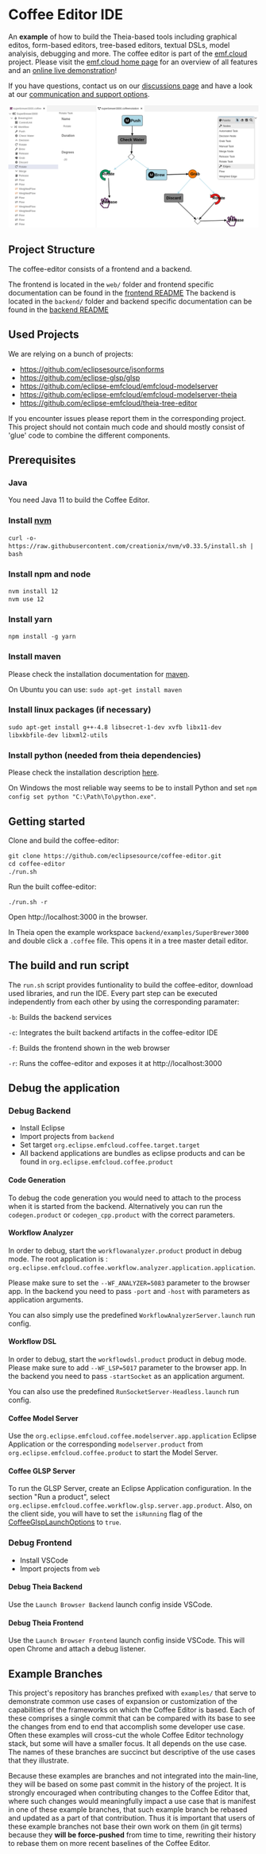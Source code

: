 # Coffee Editor IDE

An **example** of how to build the Theia-based tools including graphical editos, form-based editors, tree-based editors, textual DSLs, model analyisis, debugging and more. The coffee editor is part of the [emf.cloud](https://www.eclipse.org/emfcloud/) project.
Please visit the [emf.cloud home page](https://www.eclipse.org/emfcloud/#coffeeeditoroverview) for an overview of all features and an [online live demonstration](https://eclipsesource.com/coffee-editor)!

If you have questions, contact us on our [discussions page](https://github.com/eclipse-emfcloud/emfcloud/discussions)
and have a look at our [communication and support options](https://www.eclipse.org/emfcloud/contact/).

![Alt text](workflow.png?raw=true)

## Project Structure

The coffee-editor consists of a frontend and a backend.

The frontend is located in the `web/` folder and frontend specific documentation can be found in the [frontend README](web/README.md)
The backend is located in the `backend/` folder and backend specific documentation can be found in the [backend README](backend/README.md)

## Used Projects

We are relying on a bunch of projects:

- https://github.com/eclipsesource/jsonforms
- https://github.com/eclipse-glsp/glsp
- https://github.com/eclipse-emfcloud/emfcloud-modelserver
- https://github.com/eclipse-emfcloud/emfcloud-modelserver-theia
- https://github.com/eclipse-emfcloud/theia-tree-editor

If you encounter issues please report them in the corresponding project.
This project should not contain much code and should mostly consist of 'glue' code to combine the different components.

## Prerequisites

### Java

You need Java 11 to build the Coffee Editor.

### Install [nvm](https://github.com/creationix/nvm#install-script)

    curl -o- https://raw.githubusercontent.com/creationix/nvm/v0.33.5/install.sh | bash

### Install npm and node

    nvm install 12
    nvm use 12

### Install yarn

    npm install -g yarn

### Install maven

Please check the installation documentation for [maven](http://maven.apache.org/install.html).

On Ubuntu you can use:
`sudo apt-get install maven`

### Install linux packages (if necessary)

    sudo apt-get install g++-4.8 libsecret-1-dev xvfb libx11-dev libxkbfile-dev libxml2-utils

### Install python (needed from theia dependencies)

Please check the installation description [here](https://github.com/nodejs/node-gyp#installation).

On Windows the most reliable way seems to be to install Python and set `npm config set python "C:\Path\To\python.exe"`.

## Getting started

Clone and build the coffee-editor:

    git clone https://github.com/eclipsesource/coffee-editor.git
    cd coffee-editor
    ./run.sh

Run the built coffee-editor:

    ./run.sh -r

Open http://localhost:3000 in the browser.

In Theia open the example workspace `backend/examples/SuperBrewer3000` and double click a `.coffee` file. This opens it in a tree master detail editor.

## The build and run script

The `run.sh` script provides funtionality to build the coffee-editor, download used libraries, and run the IDE.
Every part step can be executed independently from each other by using the corresponding paramater:

`-b`: Builds the backend services

`-c`: Integrates the built backend artifacts in the coffee-editor IDE

`-f`: Builds the frontend shown in the web browser

`-r`: Runs the coffee-editor and exposes it at http://localhost:3000

## Debug the application

### Debug Backend

- Install Eclipse
- Import projects from `backend`
- Set target `org.eclipse.emfcloud.coffee.target.target`
- All backend applications are bundles as eclipse products and can be found in `org.eclipse.emfcloud.coffee.product`

#### Code Generation

To debug the code generation you would need to attach to the process when it is started from the backend.
Alternatively you can run the `codegen.product` or `codegen_cpp.product` with the correct parameters.

#### Workflow Analyzer

In order to debug, start the `workflowanalyzer.product` product in debug mode. The root application is : `org.eclipse.emfcloud.coffee.workflow.analyzer.application.application`.

Please make sure to set the `--WF_ANALYZER=5083` parameter to the browser app. In the backend you need to pass `-port` and `-host` with parameters as application arguments.

You can also simply use the predefined `WorkflowAnalyzerServer.launch` run config.

#### Workflow DSL

In order to debug, start the `workflowdsl.product` product in debug mode.
Please make sure to add `--WF_LSP=5017` parameter to the browser app. In the backend you need to pass `-startSocket` as an application argument.

You can also use the predefined `RunSocketServer-Headless.launch` run config.

#### Coffee Model Server

Use the `org.eclipse.emfcloud.coffee.modelserver.app.application` Eclipse Application or the corresponding `modelserver.product` from `org.eclipse.emfcloud.coffee.product` to start the Model Server.

#### Coffee GLSP Server

To run the GLSP Server, create an Eclipse Application configuration. In the section "Run a product", select `org.eclipse.emfcloud.coffee.workflow.glsp.server.app.product`.
Also, on the client side, you will have to set the `isRunning` flag of the [CoffeeGlspLaunchOptions](web/coffee-server/src/node/backend-module.ts) to `true`.

### Debug Frontend

- Install VSCode
- Import projects from `web`

#### Debug Theia Backend

Use the `Launch Browser Backend` launch config inside VSCode.

#### Debug Theia Frontend

Use the `Launch Browser Frontend` launch config inside VSCode. This will open Chrome and attach a debug listener.

## Example Branches

This project's repository has branches prefixed with `examples/` that serve to demonstrate common use cases of expansion or customization of
the capabilities of the frameworks on which the Coffee Editor is based. Each of these comprises a single commit that can be compared with its
base to see the changes from end to end that accomplish some developer use case. Often these examples will cross-cut the whole Coffee Editor
technology stack, but some will have a smaller focus. It all depends on the use case. The names of these branches are succinct but descriptive
of the use cases that they illustrate.

Because these examples are branches and not integrated into the main-line, they will be based on some past commit in the history of the
project. It is strongly encouraged when contributing changes to the Coffee Editor that, where such changes would meaningfully impact a use
case that is manifest in one of these example branches, that such example branch be rebased and updated as a part of that contribution.
Thus it is important that users of these example branches not base their own work on them (in git terms) because they **will be force-pushed**
from time to time, rewriting their history to rebase them on more recent baselines of the Coffee Editor.
